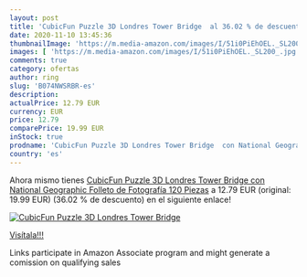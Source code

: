 ```yaml
---
layout: post
title: 'CubicFun Puzzle 3D Londres Tower Bridge  al 36.02 % de descuento'
date: 2020-11-10 13:45:36
thumbnailImage: 'https://m.media-amazon.com/images/I/51i0PiEhOEL._SL200_.jpg'
images: [ 'https://m.media-amazon.com/images/I/51i0PiEhOEL._SL200_.jpg' ]
comments: true
category: ofertas
author: ring
slug: 'B074NWSRBR-es'
description:
actualPrice: 12.79 EUR
currency: EUR
price: 12.79
comparePrice: 19.99 EUR
inStock: true
prodname: 'CubicFun Puzzle 3D Londres Tower Bridge  con National Geographic Folleto de Fotografía  120 Piezas'
country: 'es'
---
```


Ahora mismo tienes [CubicFun Puzzle 3D Londres Tower Bridge  con National Geographic Folleto de Fotografía  120 Piezas](https://www.amazon.es/dp/B074NWSRBR/?tag=tolees-21) a 12.79 EUR (original: 19.99 EUR) (36.02 %  de descuento) en el siguiente enlace!

[![CubicFun Puzzle 3D Londres Tower Bridge ](https://m.media-amazon.com/images/I/51i0PiEhOEL._SL200_.jpg)](https://www.amazon.es/dp/B074NWSRBR/?tag=tolees-21)

[Visítala!!!](https://www.amazon.es/dp/B074NWSRBR/?tag=tolees-21)

Links participate in Amazon Associate program and might generate a comission on qualifying sales
